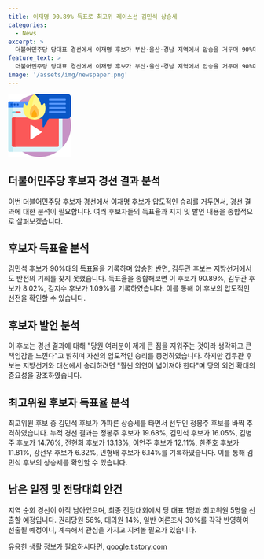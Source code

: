 ```yaml
---
title: 이재명 90.89% 득표로 최고위 레이스선 김민석 상승세
categories:
  - News
excerpt: >
  더불어민주당 당대표 경선에서 이재명 후보가 부산·울산·경남 지역에서 압승을 거두며 90%대 득표율을 기록했다. 김민석 후보는 최고위원 경선에서 가파른 상승세를 보여 선두 후보를 추격했고, 김두관 후보는 자신의 텃밭에서 반전의 기회를 찾지 못했다. 지난 주말에 이어 이번에도 대승을 거둔 이 후보는 경선 결과에 대해 책임감을 표명했으며, 김두관 후보는 당 내 소수 강경파에 대한 발언으로 논란이 일기도 했다. 최종 전당대회에서 당 대표 1명과 최고위원 5명을 선출하게 되며, 권리당원 56%, 대의원 14%, 일반 여론조사 30%를 반영한다. (단어 수: 123)
feature_text: >
  더불어민주당 당대표 경선에서 이재명 후보가 부산·울산·경남 지역에서 압승을 거두며 90%대 득표율을 기록했다. 김민석 후보는 최고위원 경선에서 가파른 상승세를 보여 선두 후보를 추격했고, 김두관 후보는 자신의 텃밭에서 반전의 기회를 찾지 못했다. 지난 주말에 이어 이번에도 대승을 거둔 이 후보는 경선 결과에 대해 책임감을 표명했으며, 김두관 후보는 당 내 소수 강경파에 대한 발언으로 논란이 일기도 했다. 최종 전당대회에서 당 대표 1명과 최고위원 5명을 선출하게 되며, 권리당원 56%, 대의원 14%, 일반 여론조사 30%를 반영한다. (단어 수: 123)
image: '/assets/img/newspaper.png'
---
```


<p><img src="/assets/img/news.png" alt="rentncar 속보" /></p>

<h2>더불어민주당 후보자 경선 결과 분석</h2>

<p data-ke-size="size16"></p>

<p>이번 더불어민주당 후보자 경선에서 이재명 후보가 압도적인 승리를 거두면서, 경선 결과에 대한 분석이 필요합니다. 여러 후보자들의 득표율과 지지 및 발언 내용을 종합적으로 살펴보겠습니다.</p>

<p data-ke-size="size16"></p>

<h2 data-ke-size="size26">후보자 득표율 분석</h2>

<p>김민석 후보가 90%대의 득표율을 기록하며 압승한 반면, 김두관 후보는 지방선거에서도 반전의 기회를 찾지 못했습니다. 득표율을 종합해보면 이 후보가 90.89%, 김두관 후보가 8.02%, 김지수 후보가 1.09%를 기록하였습니다. 이를 통해 이 후보의 압도적인 선전을 확인할 수 있습니다.</p>

<p data-ke-size="size16"></p>

<h2 data-ke-size="size26">후보자 발언 분석</h2>

<p>이 후보는 경선 결과에 대해 "당원 여러분이 제게 큰 짐을 지워주는 것이라 생각하고 큰 책임감을 느낀다"고 밝히며 자신의 압도적인 승리를 증명하였습니다. 하지만 김두관 후보는 지방선거와 대선에서 승리하려면 "훨씬 외연이 넓어져야 한다"며 당의 외연 확대의 중요성을 강조하였습니다.</p>

<p data-ke-size="size16"></p>

<h2 data-ke-size="size26">최고위원 후보자 득표율 분석</h2>

<p>최고위원 후보 중 김민석 후보가 가파른 상승세를 타면서 선두인 정봉주 후보를 바짝 추격하였습니다. 누적 경선 결과는 정봉주 후보가 19.68%, 김민석 후보가 16.05%, 김병주 후보가 14.76%, 전현희 후보가 13.13%, 이언주 후보가 12.11%, 한준호 후보가 11.81%, 강선우 후보가 6.32%, 민형배 후보가 6.14%를 기록하였습니다. 이를 통해 김민석 후보의 상승세를 확인할 수 있습니다.</p>

<p data-ke-size="size16"></p>

<h2 data-ke-size="size26">남은 일정 및 전당대회 안건</h2>

<p>지역 순회 경선이 아직 남아있으며, 최종 전당대회에서 당 대표 1명과 최고위원 5명을 선출할 예정입니다. 권리당원 56%, 대의원 14%, 일반 여론조사 30%를 각각 반영하여 선출될 예정이니, 계속해서 관심을 가지고 지켜볼 필요가 있습니다.</p>

<p data-ke-size="size16"></p>
유용한 생활 정보가 필요하시다면, <a href="https://qoogle.tistory.com" rel="dofollow">qoogle.tistory.com</a>


